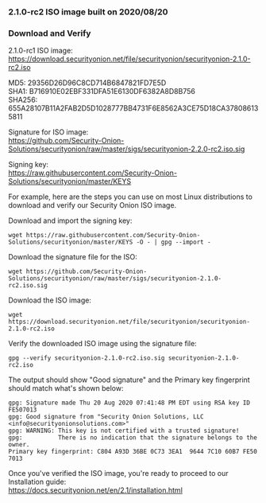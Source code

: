### 2.1.0-rc2 ISO image built on 2020/08/20

### Download and Verify

2.1.0-rc1 ISO image:  
https://download.securityonion.net/file/securityonion/securityonion-2.1.0-rc2.iso

MD5: 29356D26D96C8CD714B6847821FD7E5D  
SHA1: B716910E02EBF331DFA51E6130DF6382A8D8B756  
SHA256: 655A28107B11A2FAB2D5D1028777BB4731F6E8562A3CE75D18CA378086135811  

Signature for ISO image:  
https://github.com/Security-Onion-Solutions/securityonion/raw/master/sigs/securityonion-2.2.0-rc2.iso.sig

Signing key:  
https://raw.githubusercontent.com/Security-Onion-Solutions/securityonion/master/KEYS  

For example, here are the steps you can use on most Linux distributions to download and verify our Security Onion ISO image.

Download and import the signing key:  
```
wget https://raw.githubusercontent.com/Security-Onion-Solutions/securityonion/master/KEYS -O - | gpg --import -  
```

Download the signature file for the ISO:  
```
wget https://github.com/Security-Onion-Solutions/securityonion/raw/master/sigs/securityonion-2.1.0-rc2.iso.sig
```

Download the ISO image:  
```
wget https://download.securityonion.net/file/securityonion/securityonion-2.1.0-rc2.iso
```

Verify the downloaded ISO image using the signature file:  
```
gpg --verify securityonion-2.1.0-rc2.iso.sig securityonion-2.1.0-rc2.iso
```

The output should show "Good signature" and the Primary key fingerprint should match what's shown below:
```
gpg: Signature made Thu 20 Aug 2020 07:41:48 PM EDT using RSA key ID FE507013
gpg: Good signature from "Security Onion Solutions, LLC <info@securityonionsolutions.com>"
gpg: WARNING: This key is not certified with a trusted signature!
gpg:          There is no indication that the signature belongs to the owner.
Primary key fingerprint: C804 A93D 36BE 0C73 3EA1  9644 7C10 60B7 FE50 7013
```

Once you've verified the ISO image, you're ready to proceed to our Installation guide:  
https://docs.securityonion.net/en/2.1/installation.html
